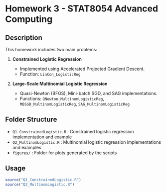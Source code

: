 # Homework 3 - STAT8054 Advanced Computing

## Description

This homework includes two main problems:

1. **Constrained Logistic Regression**
    - Implemented using Accelerated Projected Gradient Descent.
    - Function: `LinCon_LogisticReg`

2. **Large-Scale Multinomial Logistic Regression**
    - Quasi-Newton (BFGS), Mini-batch SGD, and SAG implementations.
    - Functions: `QNewton_MultinomLogisticReg`, `MBSGD_MultinomLogisticReg`, `SAG_MultinomLogisticReg`

## Folder Structure

 - `Q1_ConstrainedLogistic.R` : Constrained logistic regression implementation and example
 - `Q2_MultinomLogistic.R` : Multinomial logistic regression implementations and examples
 - `figures/` : Folder for plots generated by the scripts

## Usage

```r
source("Q1_ConstrainedLogistic.R")
source("Q2_MultinomLogistic.R")
